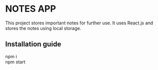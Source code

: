 # NOTES APP
This project stores important notes for further use. It uses React.js and stores the notes using local storage.

## Installation guide
npm i  <br>
npm start